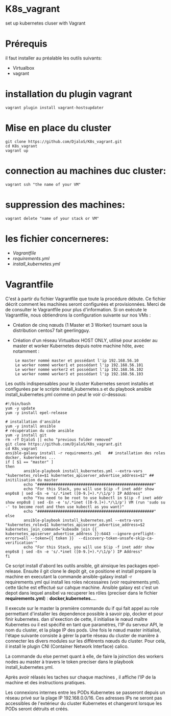 # K8s_vagrant
set up kubernetes cluser with Vagrant 

# **Prérequis**
il faut installer au préalable les outils suivants:
 - Virtualbox
 - vagrant
 
 # installation du plugin vagrant
```shell
vagrant plugin install vagrant-hostsupdater
```
# Mise en place du cluster
```shell
git clone https://github.com/DjaloS/K8s_vagrant.git
cd K8s_vagrant
vagrant up
```
# connection au machines duc cluster:  
```shell
vagrant ssh "the name of your VM"
```
# suppression des machines: 
```shell
vagrant delete "name of your stack or VM"
```

# les fichier concerneres:

- _Vagrantfile_
- _requirements.yml_
- _install_kubernetes.yml_

# Vagrantfile

C'est à partir du fichier Vagrantfile que toute la procédure débute. Ce fichier décrit comment les machines seront configurées et provisionnées.
Merci de de consulter le Vagrantfile pour plus d'information.
Si on exécute le Vagrantfile, nous obtiendrons la configuration suivante sur nos VMs :
 - Création de cinq nœuds (1 Master et 3 Worker) tournant sous la distribution centos7 fait geerlingguy.

 - Création d'un réseau Virtualbox HOST ONLY, utilisé pour accéder au master et worker Kubernetes depuis notre machine hôte, avec notamment :

        Le master nommé master et possédant l'ip 192.168.56.10
        Le worker nommé worker1 et possédant l'ip 192.168.56.101
        Le worker nommé worker2 et possédant l'ip 192.168.56.102
        Le worker nommé worker3 et possédant l'ip 192.168.56.103
        

Les outils indispensables pour le cluster Kubernetes seront installés et configurées par le scripte install_kubernetes.s et du playbook ansible install_kubernetes.yml comme on peut le voir ci-dessous:

```shell
#!/bin/bash
yum -y update
yum -y install epel-release

# installation d'ansible
yum -y install ansible
# récupération du code ansible
yum -y install git
rm -rf DjaloS || echo "previous folder removed"
git clone https://github.com/DjaloS/K8s_vagrant.git
cd K8s_vagrant
ansible-galaxy install -r requirements.yml   ## installation des roles docker, kubernetes ...
if [ $1 == "master" ]
then
        ansible-playbook install_kubernetes.yml --extra-vars "kubernetes_role=$1 kubernetes_apiserver_advertise_address=$2" ## initilisation du master
        echo "###################################################"
        echo "For this Stack, you will use $(ip -f inet addr show enp0s8 | sed -En -e 's/.*inet ([0-9.]+).*/\1/p') IP Address"
        echo "You need to be root to use kubectl in $(ip -f inet addr show enp0s8 | sed -En -e 's/.*inet ([0-9.]+).*/\1/p') VM (run 'sudo su -' to become root and then use kubectl as you want)"    
        echo "###################################################"
else
        ansible-playbook install_kubernetes.yml --extra-vars "kubernetes_role=$1 kubernetes_apiserver_advertise_address=$2 kubernetes_join_command='kubeadm join {{ kubernetes_apiserver_advertise_address }}:6443 --ignore-preflight-errors=all --token={{ token }}  --discovery-token-unsafe-skip-ca-verification'"
        echo "For this Stack, you will use $(ip -f inet addr show enp0s8 | sed -En -e 's/.*inet ([0-9.]+).*/\1/p') IP Address"
fi
```

Ce script install d'abord les outils ansible, git ainsique les packages epel-release. Ensuite il git clone le depôt git, ce positione et install prepare la machine en executant la commande ansible-galaxy install -r requirements.yml qui install les roles nécessaires (voir requirements.yml). cette tâche est effectué sur cahque machine. 
Ansible galaxy est c'est un depot dans lequel ansibel va recuperer les rôles (preciser dans le fichier **requirements.yml**) : **docker,kubernetes...**.

Il execute sur le master la première commande du if qui fait appel au role permettant d'installer les dependence possible à savoir pip, docker et pour finir kubernetes. dan sl'exection de cette, il initialise le nœud maître  Kubernetes ou il est spécifié en tant que paramètres, l'IP du serveur API, le nom du cluster, et la plage IP des pods. Une fois le nœud master initialisé, l'étape suivante consiste à gérer la partie réseau du cluster de manière à connecter les divers modules sur les différents nœuds du cluster. Pour cela, il install le plugin CNI (Container Network Interface) calico. 

La commande du else permet quant à elle, de faire la joinction des workers nodes au master à travers le token preciser dans le playbook install_kubernetes.yml.

Après avoir rélasés les taches sur chaque machines , il affiche l'IP de la machine et des instructions pratiques.

Les connexions internes entre les PODs Kubernetes se passeront depuis un réseau privé sur la plage IP 192.168.0.0/16. Ces adresses IPs ne seront pas accessibles de l'extérieur du cluster Kubernetes et changeront lorsque les PODs seront détruits et créés.



```yaml


```
   


